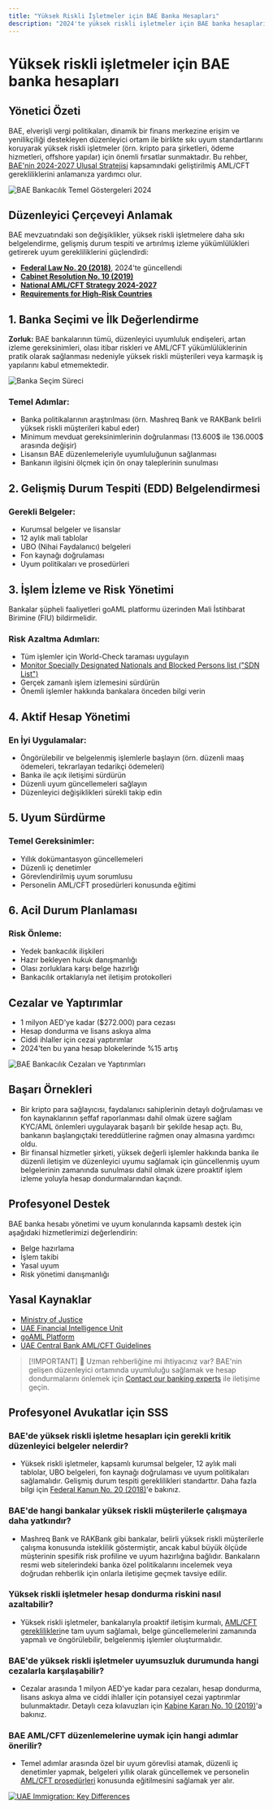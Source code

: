 ```yaml
---
title: "Yüksek Riskli İşletmeler için BAE Banka Hesapları"
description: "2024'te yüksek riskli işletmeler için BAE banka hesaplarının nasıl açılacağını ve korunacağını öğrenin. Uyumluluk gereksinimleri, risk azaltma ve hesap dondurmaları önleme konusunda uzman rehber."
---
```


# Yüksek riskli işletmeler için BAE banka hesapları

## Yönetici Özeti

BAE, elverişli vergi politikaları, dinamik bir finans merkezine erişim ve yenilikçiliği destekleyen düzenleyici ortam ile birlikte sıkı uyum standartlarını koruyarak yüksek riskli işletmeler (örn. kripto para şirketleri, ödeme hizmetleri, offshore yapılar) için önemli fırsatlar sunmaktadır. Bu rehber, [BAE'nin 2024-2027 Ulusal Stratejisi](https://www.mofa.gov.ae/en/mediahub/news/2024/9/5/5-9-2024-uae-uae) kapsamındaki geliştirilmiş AML/CFT gerekliliklerini anlamanıza yardımcı olur.

![BAE Bankacılık Temel Göstergeleri 2024](/content/uae-banking-stats.svg)

## Düzenleyici Çerçeveyi Anlamak

BAE mevzuatındaki son değişiklikler, yüksek riskli işletmelere daha sıkı belgelendirme, gelişmiş durum tespiti ve artırılmış izleme yükümlülükleri getirerek uyum gerekliliklerini güçlendirdi:

- **[Federal Law No. 20 (2018)](https://rulebook.centralbank.ae/en/rulebook/decree-federal-law-no-20-2018-anti-money-laundering-and-combating-financing-terrorism-and)**, 2024'te güncellendi
- **[Cabinet Resolution No. 10 (2019)](https://uaelegislation.gov.ae/en/legislations/1015/download)**
- **[National AML/CFT Strategy 2024-2027](https://www.namlcftc.gov.ae/en/more/uae-strategy/)**
- **[Requirements for High-Risk Countries](https://rulebook.centralbank.ae/en/rulebook/643-requirements-high-risk-countries)**

## 1. Banka Seçimi ve İlk Değerlendirme

**Zorluk:** BAE bankalarının tümü, düzenleyici uyumluluk endişeleri, artan izleme gereksinimleri, olası itibar riskleri ve AML/CFT yükümlülüklerinin pratik olarak sağlanması nedeniyle yüksek riskli müşterileri veya karmaşık iş yapılarını kabul etmemektedir.

![Banka Seçim Süreci](/content/bank-selection.svg)

### Temel Adımlar:

- Banka politikalarının araştırılması (örn. Mashreq Bank ve RAKBank belirli yüksek riskli müşterileri kabul eder)
- Minimum mevduat gereksinimlerinin doğrulanması (13.600\$ ile 136.000\$ arasında değişir)
- Lisansın BAE düzenlemeleriyle uyumluluğunun sağlanması
- Bankanın ilgisini ölçmek için ön onay taleplerinin sunulması

## 2. Gelişmiş Durum Tespiti (EDD) Belgelendirmesi

### Gerekli Belgeler:

- Kurumsal belgeler ve lisanslar
- 12 aylık mali tablolar
- UBO (Nihai Faydalanıcı) belgeleri
- Fon kaynağı doğrulaması
- Uyum politikaları ve prosedürleri

## 3. İşlem İzleme ve Risk Yönetimi

Bankalar şüpheli faaliyetleri goAML platformu üzerinden Mali İstihbarat Birimine (FIU) bildirmelidir.

### Risk Azaltma Adımları:

- Tüm işlemler için World-Check taraması uygulayın
- [Monitor Specially Designated Nationals and Blocked Persons list ("SDN List")](https://sanctionssearch.ofac.treas.gov/)
- Gerçek zamanlı işlem izlemesini sürdürün
- Önemli işlemler hakkında bankalara önceden bilgi verin

## 4. Aktif Hesap Yönetimi

### En İyi Uygulamalar:

- Öngörülebilir ve belgelenmiş işlemlerle başlayın (örn. düzenli maaş ödemeleri, tekrarlayan tedarikçi ödemeleri)
- Banka ile açık iletişimi sürdürün
- Düzenli uyum güncellemeleri sağlayın
- Düzenleyici değişiklikleri sürekli takip edin

## 5. Uyum Sürdürme

### Temel Gereksinimler:

- Yıllık dokümantasyon güncellemeleri
- Düzenli iç denetimler
- Görevlendirilmiş uyum sorumlusu
- Personelin AML/CFT prosedürleri konusunda eğitimi

## 6. Acil Durum Planlaması

### Risk Önleme:

- Yedek bankacılık ilişkileri
- Hazır bekleyen hukuk danışmanlığı
- Olası zorluklara karşı belge hazırlığı
- Bankacılık ortaklarıyla net iletişim protokolleri

## Cezalar ve Yaptırımlar

- 1 milyon AED'ye kadar (\$272.000) para cezası
- Hesap dondurma ve lisans askıya alma
- Ciddi ihlaller için cezai yaptırımlar
- 2024'ten bu yana hesap blokelerinde %15 artış

![BAE Bankacılık Cezaları ve Yaptırımları](/content/penalties-enforcement.svg)

## Başarı Örnekleri

- Bir kripto para sağlayıcısı, faydalanıcı sahiplerinin detaylı doğrulaması ve fon kaynaklarının şeffaf raporlanması dahil olmak üzere sağlam KYC/AML önlemleri uygulayarak başarılı bir şekilde hesap açtı. Bu, bankanın başlangıçtaki tereddütlerine rağmen onay almasına yardımcı oldu.
- Bir finansal hizmetler şirketi, yüksek değerli işlemler hakkında banka ile düzenli iletişim ve düzenleyici uyumu sağlamak için güncellenmiş uyum belgelerinin zamanında sunulması dahil olmak üzere proaktif işlem izleme yoluyla hesap dondurmalarından kaçındı.

## Profesyonel Destek

BAE banka hesabı yönetimi ve uyum konularında kapsamlı destek için aşağıdaki hizmetlerimizi değerlendirin:

- Belge hazırlama
- İşlem takibi
- Yasal uyum
- Risk yönetimi danışmanlığı

## Yasal Kaynaklar

- [Ministry of Justice](https://www.moj.gov.ae)
- [UAE Financial Intelligence Unit](https://www.uaefiu.gov.ae)
- [goAML Platform](https://goaml.ae)
- [UAE Central Bank AML/CFT Guidelines](https://www.centralbank.ae/en/our-operations/anti-money-laundering-aml/)

> [!IMPORTANT] 💜 Uzman rehberliğine mi ihtiyacınız var?
> BAE'nin gelişen düzenleyici ortamında uyumluluğu sağlamak ve hesap dondurmalarını önlemek için [Contact our banking experts](./../../resources/contacts) ile iletişime geçin.

## Profesyonel Avukatlar için SSS

### BAE'de yüksek riskli işletme hesapları için gerekli kritik düzenleyici belgeler nelerdir?

- Yüksek riskli işletmeler, kapsamlı kurumsal belgeler, 12 aylık mali tablolar, UBO belgeleri, fon kaynağı doğrulaması ve uyum politikaları sağlamalıdır. Gelişmiş durum tespiti gereklilikleri standarttır. Daha fazla bilgi için [Federal Kanun No. 20 (2018)](https://rulebook.centralbank.ae/en/rulebook/decree-federal-law-no-20-2018-anti-money-laundering-and-combating-financing-terrorism-and)'e bakınız.

### BAE'de hangi bankalar yüksek riskli müşterilerle çalışmaya daha yatkındır?

- Mashreq Bank ve RAKBank gibi bankalar, belirli yüksek riskli müşterilerle çalışma konusunda isteklilik göstermiştir, ancak kabul büyük ölçüde müşterinin spesifik risk profiline ve uyum hazırlığına bağlıdır. Bankaların resmi web sitelerindeki banka özel politikalarını incelemek veya doğrudan rehberlik için onlarla iletişime geçmek tavsiye edilir.

### Yüksek riskli işletmeler hesap dondurma riskini nasıl azaltabilir?

- Yüksek riskli işletmeler, bankalarıyla proaktif iletişim kurmalı, [AML/CFT gereklilikleri](https://www.centralbank.ae/en/our-operations/anti-money-laundering-aml/)ne tam uyum sağlamalı, belge güncellemelerini zamanında yapmalı ve öngörülebilir, belgelenmiş işlemler oluşturmalıdır.

### BAE'de yüksek riskli işletmeler uyumsuzluk durumunda hangi cezalarla karşılaşabilir?

- Cezalar arasında 1 milyon AED'ye kadar para cezaları, hesap dondurma, lisans askıya alma ve ciddi ihlaller için potansiyel cezai yaptırımlar bulunmaktadır. Detaylı ceza kılavuzları için [Kabine Kararı No. 10 (2019)](https://uaelegislation.gov.ae/en/legislations/1015/download)'a bakınız.

### BAE AML/CFT düzenlemelerine uymak için hangi adımlar önerilir?

- Temel adımlar arasında özel bir uyum görevlisi atamak, düzenli iç denetimler yapmak, belgeleri yıllık olarak güncellemek ve personelin [AML/CFT prosedürleri](https://rulebook.centralbank.ae/en/rulebook/cabinet-decision-58-2020-beneficial-owner-procedures) konusunda eğitilmesini sağlamak yer alır.

[![UAE Immigration: Key Differences](/content/uae-immigration.svg)](./../company-registration/benefits-problems.md)
